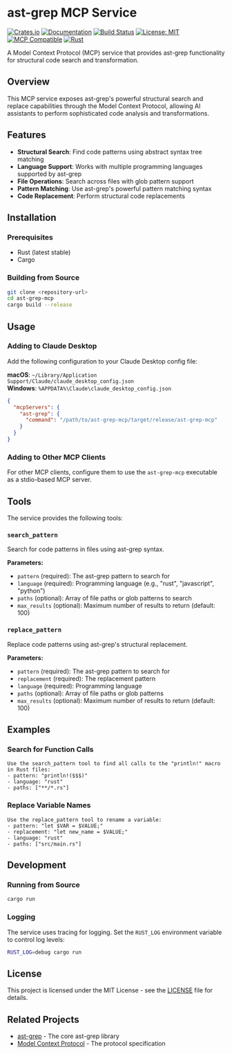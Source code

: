 # ast-grep MCP Service

[![Crates.io](https://img.shields.io/crates/v/ast-grep-mcp.svg)](https://crates.io/crates/ast-grep-mcp)
[![Documentation](https://docs.rs/ast-grep-mcp/badge.svg)](https://docs.rs/ast-grep-mcp)
[![Build Status](https://github.com/nnunley/ast-grep-mcp/workflows/CI/badge.svg)](https://github.com/nnunley/ast-grep-mcp/actions)
[![License: MIT](https://img.shields.io/badge/License-MIT-yellow.svg)](https://opensource.org/licenses/MIT)
[![MCP Compatible](https://img.shields.io/badge/MCP-Compatible-blue.svg)](https://modelcontextprotocol.io)
[![Rust](https://img.shields.io/badge/rust-2024%2B-brightgreen.svg)](https://www.rust-lang.org)

A Model Context Protocol (MCP) service that provides ast-grep functionality for structural code search and transformation.

## Overview

This MCP service exposes ast-grep's powerful structural search and replace capabilities through the Model Context Protocol, allowing AI assistants to perform sophisticated code analysis and transformations.

## Features

- **Structural Search**: Find code patterns using abstract syntax tree matching
- **Language Support**: Works with multiple programming languages supported by ast-grep
- **File Operations**: Search across files with glob pattern support
- **Pattern Matching**: Use ast-grep's powerful pattern matching syntax
- **Code Replacement**: Perform structural code replacements

## Installation

### Prerequisites

- Rust (latest stable)
- Cargo

### Building from Source

```bash
git clone <repository-url>
cd ast-grep-mcp
cargo build --release
```

## Usage

### Adding to Claude Desktop

Add the following configuration to your Claude Desktop config file:

**macOS**: `~/Library/Application Support/Claude/claude_desktop_config.json`  
**Windows**: `%APPDATA%\Claude\claude_desktop_config.json`

```json
{
  "mcpServers": {
    "ast-grep": {
      "command": "/path/to/ast-grep-mcp/target/release/ast-grep-mcp"
    }
  }
}
```

### Adding to Other MCP Clients

For other MCP clients, configure them to use the `ast-grep-mcp` executable as a stdio-based MCP server.

## Tools

The service provides the following tools:

### `search_pattern`
Search for code patterns in files using ast-grep syntax.

**Parameters:**
- `pattern` (required): The ast-grep pattern to search for
- `language` (required): Programming language (e.g., "rust", "javascript", "python")
- `paths` (optional): Array of file paths or glob patterns to search
- `max_results` (optional): Maximum number of results to return (default: 100)

### `replace_pattern`
Replace code patterns using ast-grep's structural replacement.

**Parameters:**
- `pattern` (required): The ast-grep pattern to search for
- `replacement` (required): The replacement pattern
- `language` (required): Programming language
- `paths` (optional): Array of file paths or glob patterns
- `max_results` (optional): Maximum number of results to return (default: 100)

## Examples

### Search for Function Calls

```
Use the search_pattern tool to find all calls to the "println!" macro in Rust files:
- pattern: "println!($$$)"
- language: "rust"
- paths: ["**/*.rs"]
```

### Replace Variable Names

```
Use the replace_pattern tool to rename a variable:
- pattern: "let $VAR = $VALUE;"
- replacement: "let new_name = $VALUE;"
- language: "rust"
- paths: ["src/main.rs"]
```

## Development

### Running from Source

```bash
cargo run
```

### Logging

The service uses tracing for logging. Set the `RUST_LOG` environment variable to control log levels:

```bash
RUST_LOG=debug cargo run
```

## License

This project is licensed under the MIT License - see the [LICENSE](LICENSE) file for details.

## Related Projects

- [ast-grep](https://github.com/ast-grep/ast-grep) - The core ast-grep library
- [Model Context Protocol](https://modelcontextprotocol.io) - The protocol specification